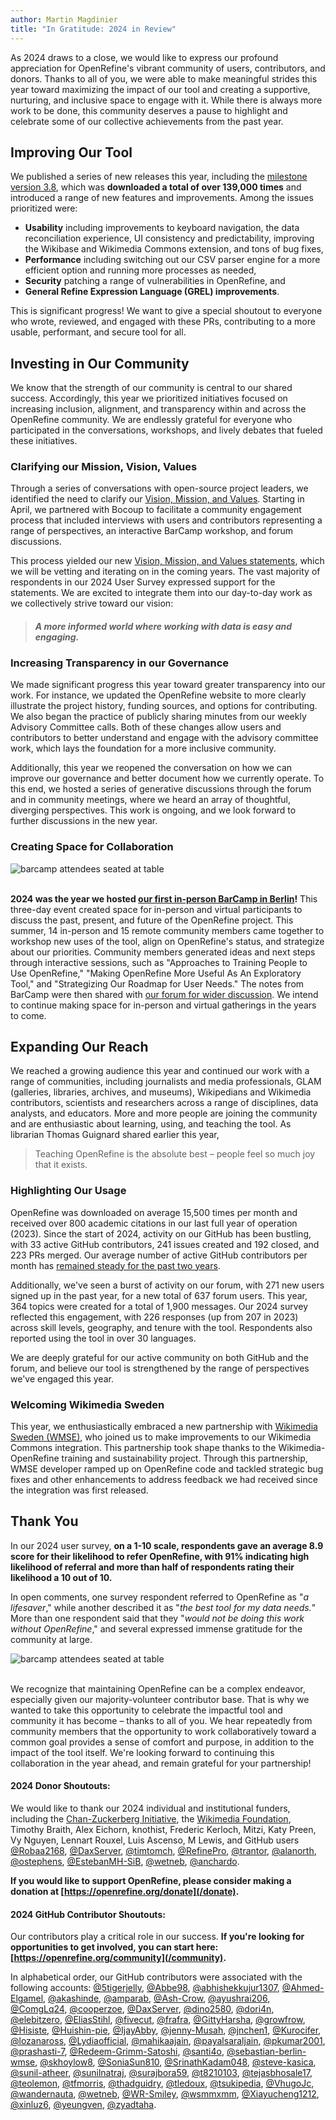 ```yaml
---
author: Martin Magdinier
title: "In Gratitude: 2024 in Review"
---
```


As 2024 draws to a close, we would like to express our profound appreciation for OpenRefine's vibrant community of users, contributors, and donors. Thanks to all of you, we were able to make meaningful strides this year toward maximizing the impact of our tool and creating a supportive, nurturing, and inclusive space to engage with it. While there is always more work to be done, this community deserves a pause to highlight and celebrate some of our collective achievements from the past year. 

## Improving Our Tool

We published a series of new releases this year, including the [milestone version 3.8](https://github.com/OpenRefine/OpenRefine/releases/tag/3.8-beta1), which was **downloaded a total of over 139,000 times** and introduced a range of new features and improvements. Among the issues prioritized were:
* **Usability** including improvements to keyboard navigation, the data reconciliation experience, UI consistency and predictability, improving the Wikibase and Wikimedia Commons extension, and tons of bug fixes, 
* **Performance** including switching out our CSV parser engine for a more efficient option and running more processes as needed, 
* **Security** patching a range of vulnerabilities in OpenRefine, and
* **General Refine Expression Language (GREL) improvements**. 

This is significant progress! We want to give a special shoutout to everyone who wrote, reviewed, and engaged with these PRs, contributing to a more usable, performant, and secure tool for all.

## Investing in Our Community

We know that the strength of our community is central to our shared success. Accordingly, this year we prioritized initiatives focused on increasing inclusion, alignment, and transparency within and across the OpenRefine community. We are endlessly grateful for everyone who participated in the conversations, workshops, and lively debates that fueled these initiatives.

### Clarifying our Mission, Vision, Values

Through a series of conversations with open-source project leaders, we identified the need to clarify our [Vision, Mission, and Values](https://forum.openrefine.org/t/feedback-request-on-openrefines-draft-vision-mission-values/1619/8). Starting in April, we partnered with Bocoup to facilitate a community engagement process that included interviews with users and contributors representing a range of perspectives, an interactive BarCamp workshop, and forum discussions. 

This process yielded our new [Vision, Mission, and Values statements](/mission_vision), which we will be vetting and iterating on in the coming years. The vast majority of respondents in our 2024 User Survey expressed support for the statements. We are excited to integrate them into our day-to-day work as we collectively strive toward our vision:
> ####  _**A more informed world where working with data is easy and engaging.**_

### Increasing Transparency in our Governance

We made significant progress this year toward greater transparency into our work. For instance, we updated the OpenRefine website to more clearly illustrate the project history, funding sources, and options for contributing. We also began the practice of publicly sharing minutes from our weekly Advisory Committee calls. Both of these changes allow users and contributors to better understand and engage with the advisory committee work, which lays the foundation for a more inclusive community. 

Additionally, this year we reopened the conversation on how we can improve our governance and better document how we currently operate. To this end, we hosted a series of generative discussions through the forum and in community meetings, where we heard an array of thoughtful, diverging perspectives. This work is ongoing, and we look forward to further discussions in the new year. 

### Creating Space for Collaboration



<img src="/img/2024barcamp/1719406847962.jpeg" alt="barcamp attendees seated at table"/> <br> </br>

**2024 was the year we hosted [our first in-person BarCamp in Berlin](/blog/2024/07/10/barcamp-2024)!** This three-day event created space for in-person and virtual participants to discuss the past, present, and future of the OpenRefine project. This summer, 14 in-person and 15 remote community members came together to workshop new uses of the tool, align on OpenRefine's status, and strategize about our priorities. Community members generated ideas and next steps through interactive sessions, such as "Approaches to Training People to Use OpenRefine," "Making OpenRefine More Useful As An Exploratory Tool," and "Strategizing Our Roadmap for User Needs." The notes from BarCamp were then shared with [our forum for wider discussion](https://forum.openrefine.org/tag/barcamp-2024). We intend to continue making space for in-person and virtual gatherings in the years to come.

## Expanding Our Reach

We reached a growing audience this year and continued our work with a range of communities, including journalists and media professionals, GLAM (galleries, libraries, archives, and museums), Wikipedians and Wikimedia contributors, scientists and researchers across a range of disciplines, data analysts, and educators. More and more people are joining the community and are enthusiastic about learning, using, and teaching the tool. As librarian Thomas Guignard shared earlier this year, 
> Teaching OpenRefine is the absolute best – people feel so much joy that it exists.

### Highlighting Our Usage

OpenRefine was downloaded on average 15,500 times per month and received over 800 academic citations in our last full year of operation (2023). Since the start of 2024, activity on our GitHub has been bustling, with 33 active GitHub contributors, 241 issues created and 192 closed, and 223 PRs merged. Our average number of active GitHub contributors per month has [remained steady for the past two years](/usage#contribution-statistics). 

Additionally, we've seen a burst of activity on our forum, with 271 new users signed up in the past year, for a new total of 637 forum users. This year, 364 topics were created for a total of 1,900 messages. Our 2024 survey reflected this engagement, with 226 responses (up from 207 in 2023) across skill levels, geography, and tenure with the tool. Respondents also reported using the tool in over 30 languages. 

We are deeply grateful for our active community on both GitHub and the forum, and believe our tool is strengthened by the range of perspectives we've engaged this year. 


### Welcoming Wikimedia Sweden

This year, we enthusiastically embraced a new partnership with [Wikimedia Sweden (WMSE)](https://wikimedia.se/), who joined us to make improvements to our Wikimedia Commons integration. This partnership took shape thanks to the Wikimedia-OpenRefine training and sustainability project. Through this partnership, WMSE developer ramped up on OpenRefine code and tackled strategic bug fixes and other enhancements to address feedback we had received since the integration was first released. 


## Thank You

In our 2024 user survey, **on a 1-10 scale, respondents gave an average 8.9 score for their likelihood to refer OpenRefine, with 91% indicating high likelihood of referral and more than half of respondents rating their likelihood a 10 out of 10.** 

In open comments, one survey respondent referred to OpenRefine as "_a lifesaver_," while another described it as "_the best tool for my data needs._" More than one respondent said that they "_would not be doing this work without OpenRefine_," and several expressed immense gratitude for the community at large. 

<img src="/img/2024-quote.png" alt="barcamp attendees seated at table"/> <br> </br>

We recognize that maintaining OpenRefine can be a complex endeavor, especially given our majority-volunteer contributor base. That is why we wanted to take this opportunity to celebrate the impactful tool and community it has become – thanks to all of you. We hear repeatedly from community members that the opportunity to work collaboratively toward a common goal provides a sense of comfort and purpose, in addition to the impact of the tool itself. We're looking forward to continuing this collaboration in the year ahead, and remain grateful for your partnership!

#### 2024 Donor Shoutouts: 

We would like to thank our 2024 individual and institutional funders, including the [Chan-Zuckerberg Initiative](https://chanzuckerberg.com/), the [Wikimedia Foundation](https://wikimediafoundation.org/), Timothy Braith, Alex Eichorn, knothist, Frederic Kerloch, Mitzi, Katy Preen, Vy Nguyen, Lennart Rouxel, Luis Ascenso, M Lewis, and GitHub users [@Robaa2168](https://github.com/Robaa2168), [@DaxServer](https://github.com/DaxServer), [@timtomch](https://github.com/timtomch), [@RefinePro](https://github.com/RefinePro), [@trantor](https://github.com/trantor), [@alanorth](https://github.com/alanorth), [@ostephens](https://github.com/ostephens), [@EstebanMH-SiB](https://github.com/EstebanMH-SiB), [@wetneb](https://github.com/wetneb), [@anchardo](https://github.com/anchardo). 

**If you would like to support OpenRefine, please consider making a donation at [https://openrefine.org/donate](/donate).**

#### 2024 GitHub Contributor Shoutouts: 

Our contributors play a critical role in our success. **If you're looking for opportunities to get involved, you can start here: [https://openrefine.org/community](/community).**

In alphabetical order, our GitHub contributors were associated with the following accounts: [@5tigerjelly](https://github.com/5tigerjelly), [@Abbe98](https://github.com/Abbe98), [@abhishekkujur1307](https://github.com/abhishekkujur1307), [@Ahmed-Elgamel](https://github.com/Ahmed-Elgamel), [@akashinde](https://github.com/akashinde), [@amparab](https://github.com/amparab), [@Ash-Crow](https://github.com/Ash-Crow), [@ayushrai206](https://github.com/ayushrai206), [@ComgLq24](https://github.com/ComgLq24), [@cooperzoe](https://github.com/cooperzoe), [@DaxServer](https://github.com/DaxServer), [@dino2580](https://github.com/dino2580), [@dori4n](https://github.com/dori4n), [@elebitzero](https://github.com/elebitzero), [@EliasStihl](https://github.com/EliasStihl), [@fivecut](https://github.com/fivecut), [@frafra](https://github.com/frafra), [@GittyHarsha](https://github.com/GittyHarsha), [@growfrow](https://github.com/growfrow), [@Hisiste](https://github.com/Hisiste), [@Huishin-pie](https://github.com/Huishin), [@IjayAbby](https://github.com/IjayAbby), [@jenny-Musah](https://github.com/jenny-Musah), [@jnchen1](https://github.com/jnchen1), [@Kurocifer](https://github.com/Kurocifer), [@lozanaross](https://github.com/lozanaross), [@Lydiaofficial](https://github.com/Lydiaofficial), [@mahikaajain](https://github.com/mahikaajain), [@payalsaraljain](https://github.com/payalsaraljain), [@pkumar2001](https://github.com/pkumar2001), [@prashasti-7](https://github.com/prashasti-7), [@Redeem-Grimm-Satoshi](https://github.com/Redeem-Grimm-Satoshi), [@santi4o](https://github.com/santi4o), [@sebastian-berlin-wmse](https://github.com/sebastian-berlin-wmse), [@skhoylow8](https://github.com/skhoylow8), [@SoniaSun810](https://github.com/SoniaSun810), [@SrinathKadam048](https://github.com/SrinathKadam048), [@steve-kasica](https://github.com/steve-kasica), [@sunil-atheer](https://github.com/sunil-atheer), [@sunilnatraj](https://github.com/sunilnatraj), [@surajbora59](https://github.com/surajbora59), [@t8210103](https://github.com/t8210103), [@tejasbhosale17](https://github.com/tejasbhosale17), [@teolemon](https://github.com/teolemon), [@tfmorris](https://github.com/tfmorris), [@thadguidry](https://github.com/thadguidry), [@tledoux](https://github.com/tledoux), [@tsukipedia](https://github.com/tsukipedia), [@VhugoJc](https://github.com/VhugoJc), [@wandernauta](https://github.com/wandernauta), [@wetneb](https://github.com/wetneb), [@WR-Smiley](https://github.com/WR-Smiley), [@wsmmxmm](https://github.com/wsmmxmm), [@Xiayucheng1212](https://github.com/Xiayucheng1212), [@xinluz6](https://github.com/xinluz6), [@yeungven](https://github.com/yeungven), [@zyadtaha](https://github.com/zyadtaha). 
